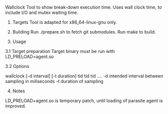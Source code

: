 Wallclock
Tool to show break-down execution time. Uses wall clock time, to include I/O and mutex waiting time.

1. Targets
Tool is adapted for x86_64-linux-gnu only.

2. Building
Run ./prepare.sh to fetch git submodules.
Run make to build.

3. Usage

3.1 Target preparation
Target binary must be run with LD_PRELOAD=agent.so

3.2 Options

wallclock [-d interval] [-t duration] tid tid tid ....
-d intended interval between sampling in miliseconds
-t duration of sampling

4. Notes

LD_PRELOAD=agent.so is temporary patch, until loading of parasite agent is improved.